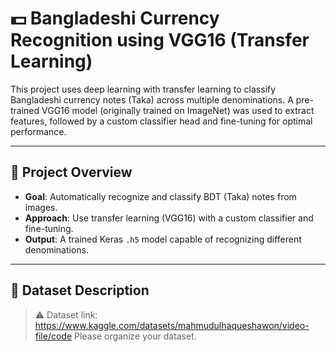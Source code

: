 # 💵 Bangladeshi Currency Recognition using VGG16 (Transfer Learning)

This project uses deep learning with transfer learning to classify Bangladeshi currency notes (Taka) across multiple denominations. A pre-trained VGG16 model (originally trained on ImageNet) was used to extract features, followed by a custom classifier head and fine-tuning for optimal performance.

---

## 📌 Project Overview

- **Goal**: Automatically recognize and classify BDT (Taka) notes from images.
- **Approach**: Use transfer learning (VGG16) with a custom classifier and fine-tuning.
- **Output**: A trained Keras `.h5` model capable of recognizing different denominations.

---

## 📂 Dataset Description

> ⚠️ Dataset link: https://www.kaggle.com/datasets/mahmudulhaqueshawon/video-file/code
>  Please organize your dataset. 


